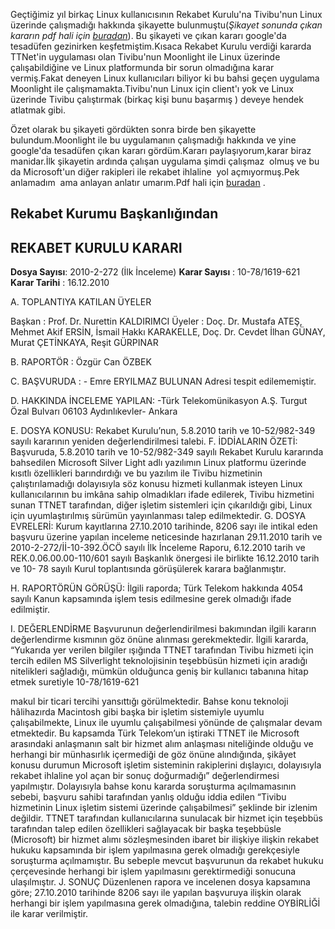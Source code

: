 <html><body><p>Geçtiğimiz yıl birkaç Linux kullanıcısının Rekabet Kurulu'na Tivibu'nun Linux üzerinde çalışmadığı hakkında şikayette bulunmuştu(<em>Şikayet sonunda çıkan kararın pdf hali için <a href="http://www.rekabet.gov.tr/dosyalar/kararlar/karar3503.pdf" target="_blank">buradan</a></em>). Bu şikayeti ve çıkan kararı google'da tesadüfen gezinirken keşfetmiştim.Kısaca Rekabet Kurulu verdiği kararda TTNet'in uygulaması olan Tivibu'nun Moonlight ile Linux üzerinde çalışabildiğine ve Linux platformunda bir sorun olmadığına karar vermiş.Fakat deneyen Linux kullanıcıları biliyor ki bu bahsi geçen uygulama Moonlight ile çalışmamakta.Tivibu'nun Linux için client'ı yok ve Linux üzerinde Tivibu çalıştırmak (birkaç kişi bunu başarmış ) deveye hendek atlatmak gibi.

Özet olarak bu şikayeti gördükten sonra birde ben şikayette bulundum.Moonlight ile bu uygulamanın çalışmadığı hakkında ve yine google'da tesadüfen çıkan kararı gördüm.Kararı paylaşıyorum,karar biraz manidar.İlk şikayetin ardında çalışan uygulama şimdi çalışmaz  olmuş ve bu da Microsoft'un diğer rakipleri ile rekabet ihlaline  yol açmıyormuş.Pek anlamadım  ama anlayan anlatır umarım.Pdf hali için <a href="http://www.rekabet.gov.tr/dosyalar/kararlar/karar3809.pdf" target="_blank">buradan</a> .
</p><div id="dynamic_box_center">
<div id="box_center_holder">
<div id="article_holder">
<div id="article_body">
<h2>Rekabet Kurumu Başkanlığından</h2>
<h2>REKABET KURULU KARARI</h2>
<strong>Dosya Sayısı</strong>: 2010-2-272                          (İlk İnceleme)
<strong>Karar Sayısı</strong> : 10-78/1619-621
<strong>Karar Tarihi</strong> : 16.12.2010

A. TOPLANTIYA KATILAN ÜYELER

Başkan               : Prof. Dr. Nurettin KALDIRIMCI
Üyeler               : Doç. Dr. Mustafa ATEŞ, Mehmet Akif ERSİN, İsmail Hakkı
KARAKELLE, Doç. Dr. Cevdet İlhan GÜNAY, Murat
ÇETİNKAYA, Reşit GÜRPINAR

B. RAPORTÖR          : Özgür Can ÖZBEK

C. BAŞVURUDA       : - Emre ERYILMAZ
BULUNAN            Adresi tespit edilememiştir.

D. HAKKINDA İNCELEME YAPILAN:
-Türk Telekomünikasyon A.Ş.
Turgut Özal Bulvarı 06103 Aydınlıkevler- Ankara

E. DOSYA KONUSU: Rekabet Kurulu’nun, 5.8.2010 tarih ve 10-52/982-349 sayılı
kararının yeniden değerlendirilmesi talebi.
F. İDDİALARIN ÖZETİ: Başvuruda, 5.8.2010 tarih ve 10-52/982-349 sayılı Rekabet
Kurulu kararında bahsedilen Microsoft Silver Light adlı yazılımın Linux platformu
üzerinde kısıtlı özellikleri barındırdığı ve bu yazılım ile Tivibu hizmetinin
çalıştırılamadığı dolayısıyla söz konusu hizmeti kullanmak isteyen Linux
kullanıcılarının bu imkâna sahip olmadıkları ifade edilerek, Tivibu hizmetini sunan
TTNET tarafından, diğer işletim sistemleri için çıkarıldığı gibi, Linux için
uyumlaştırılmış sürümün yayınlanması talep edilmektedir.
G. DOSYA EVRELERİ: Kurum kayıtlarına 27.10.2010 tarihinde, 8206 sayı ile intikal
eden başvuru üzerine yapılan inceleme neticesinde hazırlanan 29.11.2010 tarih ve
2010-2-272/İİ-10-392.ÖCÖ sayılı İlk İnceleme Raporu, 6.12.2010 tarih ve
REK.0.06.00.00-110/601 sayılı Başkanlık önergesi ile birlikte 16.12.2010 tarih ve 10-
78 sayılı Kurul toplantısında görüşülerek karara bağlanmıştır.

H. RAPORTÖRÜN GÖRÜŞÜ: İlgili raporda; Türk Telekom hakkında 4054 sayılı
Kanun kapsamında işlem tesis edilmesine gerek olmadığı ifade edilmiştir.

I. DEĞERLENDİRME
Başvurunun değerlendirilmesi bakımından ilgili kararın değerlendirme kısmının göz
önüne alınması gerekmektedir. İlgili kararda,
“Yukarıda yer verilen bilgiler ışığında TTNET tarafından Tivibu hizmeti için tercih
edilen MS Silverlight teknolojisinin teşebbüsün hizmeti için aradığı nitelikleri
sağladığı, mümkün olduğunca geniş bir kullanıcı tabanına hitap etmek suretiyle
10-78/1619-621

makul bir ticari tercihi yansıttığı görülmektedir. Bahse konu teknoloji hâlihazırda
Macintosh gibi başka bir işletim sistemiyle uyumlu çalışabilmekte, Linux ile uyumlu
çalışabilmesi yönünde de çalışmalar devam etmektedir. Bu kapsamda Türk
Telekom’un iştiraki TTNET ile Microsoft arasındaki anlaşmanın salt bir hizmet alım
anlaşması niteliğinde olduğu ve herhangi bir münhasırlık içermediği de göz önüne
alındığında, şikâyet konusu durumun Microsoft işletim sisteminin rakiplerini dışlayıcı,
dolayısıyla rekabet ihlaline yol açan bir sonuç doğurmadığı”
değerlendirmesi yapılmıştır. Dolayısıyla bahse konu kararda soruşturma
açılmamasının sebebi, başvuru sahibi tarafından yanlış olduğu iddia edilen “Tivibu
hizmetinin Linux işletim sistemi üzerinde çalışabilmesi” şeklinde bir izlenim değildir.
TTNET tarafından kullanıcılarına sunulacak bir hizmet için teşebbüs tarafından talep
edilen özellikleri sağlayacak bir başka teşebbüsle (Microsoft) bir hizmet alımı
sözleşmesinden ibaret bir ilişkiye ilişkin rekabet hukuku kapsamında bir işlem
yapılmasına gerek olmadığı gerekçesiyle soruşturma açılmamıştır. Bu sebeple
mevcut başvurunun da rekabet hukuku çerçevesinde herhangi bir işlem yapılmasını
gerektirmediği sonucuna ulaşılmıştır.
J. SONUÇ
Düzenlenen rapora ve incelenen dosya kapsamına göre; 27.10.2010 tarihinde 8206
sayı ile yapılan başvuruya ilişkin olarak herhangi bir işlem yapılmasına gerek
olmadığına, talebin reddine OYBİRLİĞİ ile karar verilmiştir.</div>
</div>
</div>
</div></body></html>